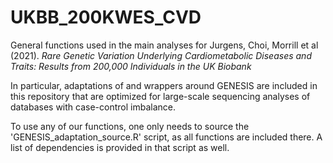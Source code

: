 # UKBB_200KWES_CVD
General functions used in the main analyses for
Jurgens, Choi, Morrill et al (2021). _Rare Genetic Variation Underlying Cardiometabolic Diseases and Traits: Results from 200,000 Individuals in the UK Biobank_

In particular, adaptations of and wrappers around GENESIS are included in this repository that are optimized for large-scale sequencing analyses of databases with case-control imbalance.

To use any of our functions, one only needs to source the 'GENESIS_adaptation_source.R' script, as all functions are included there. A list of dependencies is provided in that script as well.
